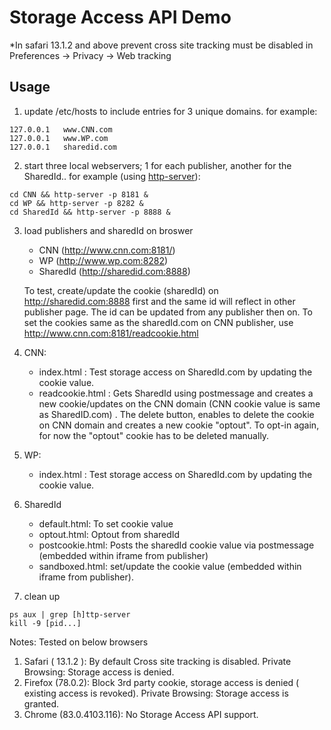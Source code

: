 # Storage Access API Demo
*In safari 13.1.2 and above prevent cross site tracking must be disabled in Preferences -> Privacy -> Web tracking

## Usage

1. update /etc/hosts to include entries for 3 unique domains. for example:

```
127.0.0.1   www.CNN.com
127.0.0.1   www.WP.com
127.0.0.1   sharedid.com
```

2. start three local webservers; 1 for each publisher, another for the SharedId..
 for example (using [http-server](https://github.com/indexzero/http-server)):

```
cd CNN && http-server -p 8181 &
cd WP && http-server -p 8282 &
cd SharedId && http-server -p 8888 &
```

3. load publishers and sharedId on broswer
   - CNN (http://www.cnn.com:8181/) 
   - WP (http://www.wp.com:8282) 
   - SharedId (http://sharedid.com:8888) 
   
   To test, create/update the cookie (sharedId) on http://sharedid.com:8888 first and the same id will reflect in other publisher page.
   The id can be updated from any publisher then on.
   To set the cookies same as the sharedId.com on CNN publisher, use http://www.cnn.com:8181/readcookie.html 

4. CNN:
   - index.html : Test storage access on SharedId.com by updating the cookie value.
   - readcookie.html : Gets SharedId using postmessage and creates a new cookie/updates on the CNN domain (CNN cookie value is same as SharedID.com) .
                       The delete button, enables to delete the cookie on CNN domain and creates a new cookie "optout". 
                       To opt-in again, for now the "optout" cookie has to be deleted manually.
                       
5. WP:
   - index.html : Test storage access on SharedId.com by updating the cookie value.

6. SharedId
    - default.html: To set cookie value
    - optout.html: Optout from sharedId
    - postcookie.html: Posts the sharedId cookie value via postmessage (embedded within iframe from publisher)
    - sandboxed.html: set/update the cookie value (embedded within iframe from publisher).

7. clean up

```
ps aux | grep [h]ttp-server
kill -9 [pid...]
```

Notes:
Tested on below browsers
1. Safari ( 13.1.2 ):
    By default Cross site tracking is disabled.
    Private Browsing: Storage access is denied.
2. Firefox (78.0.2):
	Block 3rd party cookie, storage access is denied ( existing access is revoked).
	Private Browsing: Storage access is granted.
3. Chrome (83.0.4103.116):
    No Storage Access API support.
